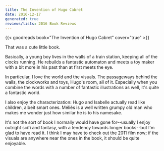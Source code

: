 ```yaml
---
title: The Invention of Hugo Cabret
date: 2016-12-17
generated: true
reviews/lists: 2016 Book Reviews
---
```

{{< goodreads book="The Invention of Hugo Cabret" cover="true" >}}

That was a cute little book.  

Basically, a young boy lives in the walls of a train station, keeping all of the clocks running. He rebuilds a fantastic automaton and meets a toy maker with a bit more in his past than at first meets the eye.  

<!--more-->

In particular, I love the world and the visuals. The passageways behind the walls, the clockworks and toys, Hugo's room, all of it. Especially when you combine the words with a number of fantastic illustrations as well, it's quite a fantastic world.  

I also enjoy the characterization: Hugo and Isabelle actually read like children, albeit smart ones. Méliès is a well written grumpy old man who makes me wonder just how similar he is to his namesake.  

It's not the sort of book I normally would have gone for--usually I enjoy outright scifi and fantasy, with a tendency towards longer books--but I'm glad to have read it. I think I may have to check out the 2011 film now; if the visuals are anywhere near the ones in the book, it should be quite enjoyable.  


